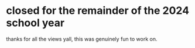 # closed for the remainder of the 2024 school year
thanks for all the views yall, this was genuinely fun to work on.
